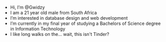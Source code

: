 - Hi, I’m @Gwidzy
- I am a 21 year old male from South Africa
- I’m interested in database design and web development
- I’m currently in my final year of studying a Bachelors of Science degree in Information Technology
- I like long walks on the... wait, this isn't Tinder?
<!---
Gwidzy/Gwidzy is a ✨ special ✨ repository because its `README.md` (this file) appears on your GitHub profile.
You can click the Preview link to take a look at your changes.
--->
